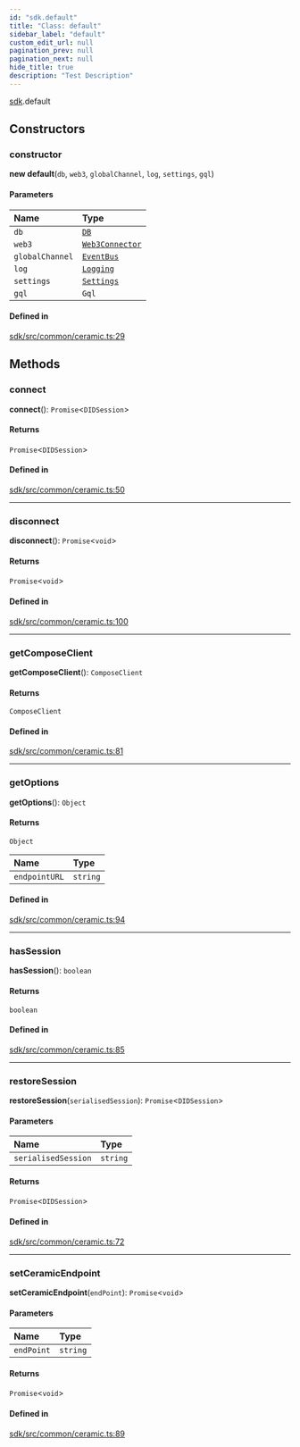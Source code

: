 ```yaml
---
id: "sdk.default"
title: "Class: default"
sidebar_label: "default"
custom_edit_url: null
pagination_prev: null
pagination_next: null
hide_title: true
description: "Test Description"
---
```


[sdk](../modules/sdk.md).default

## Constructors

### constructor

**new default**(`db`, `web3`, `globalChannel`, `log`, `settings`, `gql`)

#### Parameters

| Name | Type |
| :------ | :------ |
| `db` | [`DB`](sdk.DB.md) |
| `web3` | [`Web3Connector`](sdk.Web3Connector.md) |
| `globalChannel` | [`EventBus`](sdk.EventBus.md) |
| `log` | [`Logging`](sdk.Logging.md) |
| `settings` | [`Settings`](sdk.Settings.md) |
| `gql` | `Gql` |

#### Defined in

[sdk/src/common/ceramic.ts:29](https://github.com/AKASHAorg/akasha-core/blob/978d02d1/sdk/src/common/ceramic.ts#L29)

## Methods

### connect

**connect**(): `Promise`<`DIDSession`\>

#### Returns

`Promise`<`DIDSession`\>

#### Defined in

[sdk/src/common/ceramic.ts:50](https://github.com/AKASHAorg/akasha-core/blob/978d02d1/sdk/src/common/ceramic.ts#L50)

___

### disconnect

**disconnect**(): `Promise`<`void`\>

#### Returns

`Promise`<`void`\>

#### Defined in

[sdk/src/common/ceramic.ts:100](https://github.com/AKASHAorg/akasha-core/blob/978d02d1/sdk/src/common/ceramic.ts#L100)

___

### getComposeClient

**getComposeClient**(): `ComposeClient`

#### Returns

`ComposeClient`

#### Defined in

[sdk/src/common/ceramic.ts:81](https://github.com/AKASHAorg/akasha-core/blob/978d02d1/sdk/src/common/ceramic.ts#L81)

___

### getOptions

**getOptions**(): `Object`

#### Returns

`Object`

| Name | Type |
| :------ | :------ |
| `endpointURL` | `string` |

#### Defined in

[sdk/src/common/ceramic.ts:94](https://github.com/AKASHAorg/akasha-core/blob/978d02d1/sdk/src/common/ceramic.ts#L94)

___

### hasSession

**hasSession**(): `boolean`

#### Returns

`boolean`

#### Defined in

[sdk/src/common/ceramic.ts:85](https://github.com/AKASHAorg/akasha-core/blob/978d02d1/sdk/src/common/ceramic.ts#L85)

___

### restoreSession

**restoreSession**(`serialisedSession`): `Promise`<`DIDSession`\>

#### Parameters

| Name | Type |
| :------ | :------ |
| `serialisedSession` | `string` |

#### Returns

`Promise`<`DIDSession`\>

#### Defined in

[sdk/src/common/ceramic.ts:72](https://github.com/AKASHAorg/akasha-core/blob/978d02d1/sdk/src/common/ceramic.ts#L72)

___

### setCeramicEndpoint

**setCeramicEndpoint**(`endPoint`): `Promise`<`void`\>

#### Parameters

| Name | Type |
| :------ | :------ |
| `endPoint` | `string` |

#### Returns

`Promise`<`void`\>

#### Defined in

[sdk/src/common/ceramic.ts:89](https://github.com/AKASHAorg/akasha-core/blob/978d02d1/sdk/src/common/ceramic.ts#L89)
